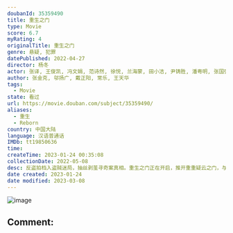 ```yaml
---
doubanId: 35359490
title: 重生之门
type: Movie
score: 6.7
myRating: 4
originalTitle: 重生之门
genre: 悬疑, 犯罪
datePublished: 2022-04-27
director: 杨冬
actor: 张译, 王俊凯, 冯文娟, 范诗然, 徐悦, 兰海蒙, 田小洁, 尹铸胜, 潘粤明, 张国强, 徐洁儿, 李子峰, 车永莉, 江柏萱, 翟万臣, 张大宝, 曹克难, 刘岳, 赵秦, 赵龙豪, 刘显达, 娜仁花, 沙漩, 宋奕星, 郜峰, 邓凯, 高亮, 王蔷
author: 张金克, 邬扬广, 戴正阳, 常乐, 王天华
tags:
  - Movie
state: 看过
url: https://movie.douban.com/subject/35359490/
aliases:
  - 重生
  - Reborn
country: 中国大陆
language: 汉语普通话
IMDb: tt19850636
time: 
createTime: 2023-01-24 00:35:08
collectionDate: 2022-05-08
desc: 反盗拍档入盗贼迷局，抽丝剥茧寻奇案真相。重生之门正在开启，推开重重疑云之门，与盗“艺”较高下；层层剖析旧案，拨云见日窥见光明。
date created: 2023-01-24
date modified: 2023-03-08
---
```


![image](p2871986075.jpg)

Comment:
---
